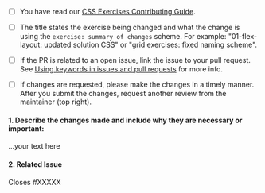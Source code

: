 <!--
Thank you for taking the time to contribute to The Odin Project. In order to get PRs closed in a reasonable amount of time, we request that you include a baseline of information about the changes you are proposing. Please complete each applicable checkbox and answer the following triage questions:
-->

- [ ] You have read our [CSS Exercises Contributing Guide](https://github.com/TheOdinProject/css-exercises/blob/main/CONTRIBUTING.md).
- [ ] The title states the exercise being changed and what the change is using the `exercise: summary of changes` scheme. For example: "01-flex-layout: updated solution CSS" or "grid exercises: fixed naming scheme".
- [ ] If the PR is related to an open issue, link the issue to your pull request. See [Using keywords in issues and pull requests](https://docs.github.com/en/github/writing-on-github/working-with-advanced-formatting/using-keywords-in-issues-and-pull-requests) for more info.
- [ ] If changes are requested, please make the changes in a timely manner. After you submit the changes, request another review from the maintainer (top right).


#### 1. Describe the changes made and include why they are necessary or important:

...your text here

#### 2. Related Issue

Closes #XXXXX
